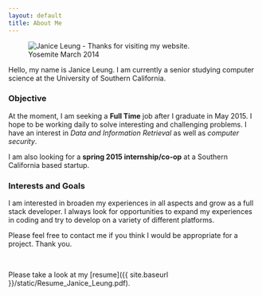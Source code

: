 ```yaml
---
layout: default
title: About Me
---
```


<figure>
  <img src="{{ site.baseurl }}/images/me.jpg" alt="Janice Leung - Thanks for visiting my website." title="Yosemite March 2014"/>
  <figcaption>Yosemite March 2014</figcaption>
</figure>

Hello, my name is Janice Leung. I am currently a senior studying computer science at the University of Southern California.

### Objective
At the moment, I am seeking a **Full Time** job after I graduate in May 2015. I hope to be working daily to solve interesting and challenging problems. I have an interest in _Data and Information Retrieval_ as well as _computer security_.

I am also looking for a **spring 2015 internship/co-op** at a Southern California based startup. 

### Interests and Goals
I am interested in broaden my experiences in all aspects and grow as a full stack developer. I always look for opportunities to expand my experiences in coding and try to develop on a variety of different platforms. 

Please feel free to contact me if you think I would be appropriate for a project. Thank you. 

<br />

Please take a look at my [resume]({{ site.baseurl }}/static/Resume_Janice_Leung.pdf).
